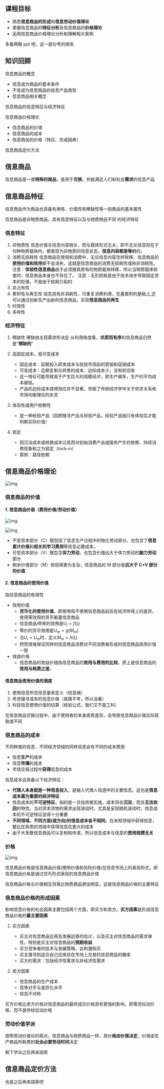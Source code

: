 ## 课程目标

- 熟悉**信息商品的形成**和**信息劳动价值理论**
- 掌握信息商品的**特征分析**及信息商品的**价格理论**
- 运用信息商品价格理论分析和理解相关案例

多看两眼 ppt 吧，这一部分考的很多

## 知识回顾

信息商品的概念

- 信息成为商品的基本条件
- 不宜成为信息商品的信息产品类型
- 信息商品相关概念

信息商品的信息特征与经济特征

信息商品价格理论

- 信息商品的价值
- 信息商品的成本
- 信息商品的价格（特征、形成因素）

信息商品定价方法

## 信息商品

信息商品是一类**特殊的商品**，是用于**交换**，并能满足人们和社会**需求**的信息产品

## 信息商品特征

信息商品作为商品也具备有用性、价值性和稀缺性等一般商品的基本属性

信息商品是非物质商品，具有信息特征以及与物质商品不同
的经济特征

### 信息特征

1. 非物质性
   信息价值与信息内容相关，而与载体形式无关，即不无论信息存在于何种物质载体内，都表现为非物质的信息状态，**信息内容都是等价**的。
2. 消费无损耗性
   信息商品在使用和消费中，无论信息内容怎样转移，信息商品的**使用价值和效用**都不会消失，这就是信息商品的消费无损耗性或称非消耗性。
   注意：**体验性信息商品**由于必须随其原有的物质载体转移，所以当物质载体损害时，信息商品本身也不存在了。
   注意：无形损耗是由于技术进步导致固定资本的贬值，不是由于损耗引起的
3. 非占有性
4. 累积性与再生性
   信息具有非消耗性，可重复消费利用，在量累积的基础上,还可以通过创新生产出新的信息商品，实现**信息商品的再生**
5. 时效性
6. 多样性

### 经济特征

1. 稀缺性
   稀缺由主观需求所决定
   从利用角度看，**优质而有序**的信息商品仍然是“**稀缺的**”

2. 高固定成本，低可变成本

   - 固定成本：前期投入研发成本与投放市场前的营销和促销成本
   - 可变成本：后期复制与转售的成本，边际成本少，没有折旧率
   - 这一特征可能导致易于产生巨大的规模经济，即生产越多，生产的平均成本越低。
   - 产品的边际成本递增效应并不显著，导致了传统经济学中关于供求关系和市场均衡理论的失灵

3. 体验性或用户依赖性

   - 是一种经验产品（回顾搜寻产品与经验产品，经验产品指只有体验后才能判断实际价值）

4. 锁定

   - 因沉没成本或转换成本过高而对初始消费产品或服务产生的依赖、持续消费现象称之为锁定（lock-in）
   - 案例：路径依赖

## 信息商品价格理论

![img](https://img2023.cnblogs.com/blog/3436855/202406/3436855-20240610205905106-96320157.png)

### 信息商品的价值

#### 1. 信息商品价值（费用价值/劳动价值）

![img](https://img2023.cnblogs.com/blog/3436855/202406/3436855-20240610220449332-1252359836.png)

![img](https://img2023.cnblogs.com/blog/3436855/202406/3436855-20240610220531953-1502268020.png)

- 不变资本部分（C）既包括了信息生产过程中的物化劳动部分，也包含了**信息累计价值**和**相关的学习费用**等信息必要成本。
- 可变资本部分（V）既包含**体力劳动**，也包含价值远大于体力劳动的**脑力劳动**部分
- 剩余价值部分（M）体现得更为复杂，信息商品的 M 部分是**远大于 C+V 部分的价值**

#### 2. 信息商品的使用价值

指信息商品的有用性

- 效用价值
  - **货币化的使用价值**，即使用和不使用信息商品前后在经济所得上的差异，使用等效用的货币衡量信息商品
  - 信息商品$i$带来的效用是$U_i = f(I_i)$
  - 等价的货币效用是$U_m = g(M_m)$
  - 当$U_i = U_m$时，定义$M_m = h(I_i)$
  - 然而很难保证同样的信息商品消费对不同消费者形成的信息商品效用价值一致
- 效益价值
  - 信息商品的效益价值指信息商品的**效用与费用的比较**，质上是信息商品的**效用与耗费之差**。

#### 信息商品使用价值的测度

1. 使用信息所含信息量来定义（信息熵）
2. 考虑搜寻成本的信息价值（我猜不考，所以没看）
3. 科技信息使用价值的估算（经验公式，我们又不是工科）

在信息商品交换过程中，由于使用者的本身素质差异，会导致信息商品价值实际获取值不同

### 信息商品的成本

不同种类的信息、不同经济领域的同样信息会有不同的成本费用

- 信息**生产**的成本
- 信息**传播**的成本
- 市场交易过程中**获得**信息的成本

信息成本会具备以下经济特征：

- **代理人本身就是一种信息投入**，是输入代理人信道中的主要信息。这也是**信息成本最为重要的经济特征**
- 信息成本的**不可逆特征**，指的是一旦投资被实施，成本将会**沉没**，而且**无法收回**的特性。当对资本货物的需求出现波动时，尤其是呈现随机波动时，信息成本的不可逆特征显得十分重要
- **不同领域、不同方面(或方向)的信息成本各不相同**。在未知领域中获得信息，要比在熟悉的领域中获得信息花更大的成本
- 由于大多数信息商品可以复制和传递，所以信息成本与信息的**使用规模无关**

### 价格

![img](https://img2023.cnblogs.com/blog/3436855/202406/3436855-20240610223337799-576577695.png)

信息商品价格是信息商品价值(使用价值和风险价值)在信息市场上的表现形式，即信息商品价格是通过货币形式表现的信息商品价值

信息商品价格与价值相互背离比物质商品更加明显，这是信息商品价格的主要特征

### 信息商品价格的形成因素

影响信息价格的社会因素主要包括两个方面，即买方和卖方。**买方因素**是形成信息商品价格的**最主要因素**

1. 买方因素

   - 买主对信息商品应用及发展远景的估计，以及买主对信息商品的需求弹性，特别是买主对信息商品的**预期收益**
   - 买方竞争者的技术与发展策略，会刺激购买
   - 买主搜寻到适合自己应用且在市场上交易的信息商品的概率
   - 买方的需求：包括经济性需求与非经济性需求

2. 卖方因素
   - 信息商品的生产成本
   - 竞争对手与差异化水平
   - 信息不对称

买方价格比卖方价格对信息商品的最终成交价格具有更强的影响，即需求拉动价格，而不是供给拉动价格

### 劳动价值学派

按照劳动价值论的观点，信息商品与物质商品一样，其价**格由价值决定**，价值由生产商品所耗费的**社会必要劳动时间**决定

剩下学派之后再来探索

## 信息商品定价方法

也是之后再来探索吧
